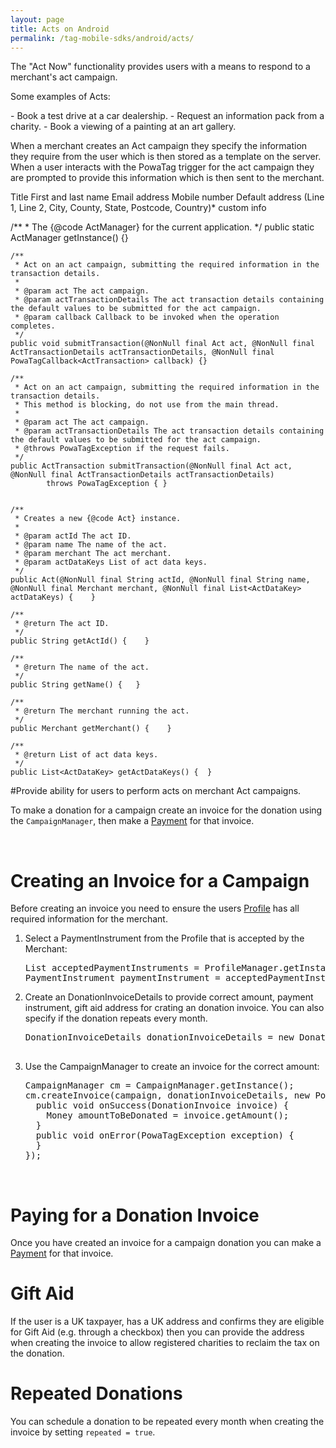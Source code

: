 ```yaml
---
layout: page
title: Acts on Android
permalink: /tag-mobile-sdks/android/acts/
---
```


The "Act Now" functionality provides users with a means to respond to a merchant's act campaign.
<p>Some examples of Acts:</p>
 - Book a test drive at a car dealership.
 - Request an information pack from a charity.
 - Book a viewing of a painting at an art gallery.

When a merchant creates an Act campaign they specify the information they require from the user which is then stored as a template on the server. 
When a user interacts with the PowaTag trigger for the act campaign they are prompted to provide this information which is then sent to the merchant. 

Title
First and last name
Email address
Mobile number
Default address (Line 1, Line 2, City, County, State, Postcode, Country)*
custom info


   /**
     * The {@code ActManager} for the current application.
     */
    public static ActManager getInstance() {}

    /**
     * Act on an act campaign, submitting the required information in the transaction details.
     *
     * @param act The act campaign.
     * @param actTransactionDetails The act transaction details containing the default values to be submitted for the act campaign.
     * @param callback Callback to be invoked when the operation completes.
     */
    public void submitTransaction(@NonNull final Act act, @NonNull final ActTransactionDetails actTransactionDetails, @NonNull final PowaTagCallback<ActTransaction> callback) {}

    /**
     * Act on an act campaign, submitting the required information in the transaction details.
     * This method is blocking, do not use from the main thread.
     *
     * @param act The act campaign.
     * @param actTransactionDetails The act transaction details containing the default values to be submitted for the act campaign.
     * @throws PowaTagException if the request fails.
     */
    public ActTransaction submitTransaction(@NonNull final Act act, @NonNull final ActTransactionDetails actTransactionDetails)
            throws PowaTagException { }


    /**
     * Creates a new {@code Act} instance.
     *
     * @param actId The act ID.
     * @param name The name of the act.
     * @param merchant The act merchant.
     * @param actDataKeys List of act data keys.
     */
    public Act(@NonNull final String actId, @NonNull final String name, @NonNull final Merchant merchant, @NonNull final List<ActDataKey> actDataKeys) {    }

    /**
     * @return The act ID.
     */
    public String getActId() {    }

    /**
     * @return The name of the act.
     */
    public String getName() {   }

    /**
     * @return The merchant running the act.
     */
    public Merchant getMerchant() {    }

    /**
     * @return List of act data keys.
     */
    public List<ActDataKey> getActDataKeys() {  }
			
 
 
 
 
 
 
 
 
 
 
 
 
 
 
 
#Provide ability for users to perform acts on merchant Act campaigns.

To make a donation for a campaign create an invoice for the donation using the `CampaignManager`, then make a  [Payment]({{site.baseurl}}/tag-mobile-sdks/android/payments/) for that invoice.

<br />

# Creating an Invoice for a Campaign

Before creating an invoice you need to ensure the users [Profile]({{site.baseurl}}/tag-mobile-sdks/android/profile/) has all required information for the merchant.

1. Select a PaymentInstrument from the Profile that is accepted by the Merchant:

    <pre>List<PaymentMethodAlias> acceptedPaymentInstruments = ProfileManager.getInstance().getCurrentProfile().getAcceptedPaymentInstruments(merchant);
   PaymentInstrument paymentInstrument = acceptedPaymentInstruments.get(0);</pre>

2. Create an DonationInvoiceDetails to provide correct amount, payment instrument, gift aid address for crating an donation invoice. You can also specify if the donation repeats every month.

	<pre>DonationInvoiceDetails donationInvoiceDetails = new DonationInvoiceDetails(amount, repeated, paymentInstrument, giftAidAddress);

3. Use the CampaignManager to create an invoice for the correct amount:

    <pre>CampaignManager cm = CampaignManager.getInstance();
   cm.createInvoice(campaign, donationInvoiceDetails, new PowaTagCallback&lt;DonationInvoice&gt;() {
     public void onSuccess(DonationInvoice invoice) {
       Money amountToBeDonated = invoice.getAmount();
     }
     public void onError(PowaTagException exception) {
     }
   });</pre>

<br />

# Paying for a Donation Invoice

Once you have created an invoice for a campaign donation you can make a [Payment]({{site.baseurl}}/tag-mobile-sdks/android/payments/) for that invoice.

# Gift Aid

If the user is a UK taxpayer, has a UK address and confirms they are eligible for Gift Aid (e.g. through a checkbox) then you can provide the address when creating the invoice to allow registered charities to reclaim the tax on the donation.

# Repeated Donations

You can schedule a donation to be repeated every month when creating the invoice by setting `repeated = true`.
